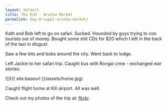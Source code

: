 ```yaml
---
layout: default
title: The End - Arusha Market
permalink: day-8-suppl-arusha-market/
---
```

Kath and Bob left to go on safari. Sucked. Hounded by guys trying to con tourists out of money. Bought some shit CDs for $20 which I left in the back of the taxi in disgust.

Saw a few bits and bobs around the city. Went back to lodge.

Left Jackie to her safari trip. Caught bus with Rongai crew - exchanged war stories.

![]({{ site.baseurl }}/assets/home.jpg)

Caught flight home at Kili airport. All was well.

Check out my photos of the trip at: [flickr](https://www.flickr.com/photos/philpill/albums/72157633878075383).